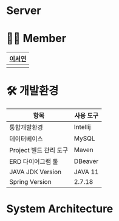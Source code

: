 # Server

# 👩‍💻 Member
<div style="width: 50%; font-size: 14px;">
  
| [이서연](https://github.com/SeoYeonLee12) |  
|-------------|  
| |<img src="https://avatars.githubusercontent.com/u/134525851?v=4" width = 80>| |  
 

</div>


# 🛠️ 개발환경
| 항목                   | 사용 도구       |
|------------------------|----------------|
| 통합개발환경           | Intellij       |
| 데이터베이스           | MySQL          |
| Project 빌드 관리 도구 | Maven          |
| ERD 다이어그램 툴      | DBeaver        |
| JAVA JDK Version       | JAVA 11        |
| Spring Version         | 2.7.18         |


# System Architecture

